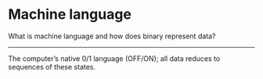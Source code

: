 # Machine language

What is machine language and how does binary represent data?

---

The computer’s native 0/1 language (OFF/ON); all data reduces to sequences of these states.